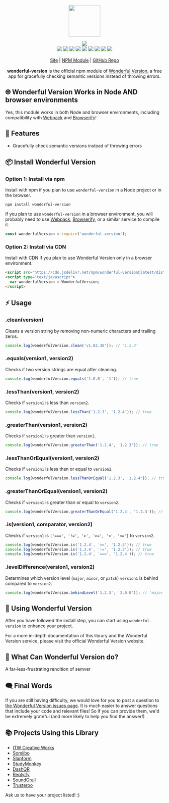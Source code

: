 <p align="center">
  <a href="https://itwcreativeworks.com">
    <img src="https://cdn.itwcreativeworks.com/assets/itw-creative-works/images/logo/itw-creative-works-brandmark-black-x.svg" width="100px">
  </a>
</p>

<p align="center">
  <img src="https://img.shields.io/github/package-json/v/itw-creative-works/wonderful-version.svg">
  <br>
  <img src="https://img.shields.io/librariesio/release/npm/wonderful-version.svg">
  <img src="https://img.shields.io/bundlephobia/min/wonderful-version.svg">
  <img src="https://img.shields.io/codeclimate/maintainability-percentage/itw-creative-works/wonderful-version.svg">
  <img src="https://img.shields.io/npm/dm/wonderful-version.svg">
  <img src="https://img.shields.io/node/v/wonderful-version.svg">
  <img src="https://img.shields.io/website/https/itwcreativeworks.com.svg">
  <img src="https://img.shields.io/github/license/itw-creative-works/wonderful-version.svg">
  <img src="https://img.shields.io/github/contributors/itw-creative-works/wonderful-version.svg">
  <img src="https://img.shields.io/github/last-commit/itw-creative-works/wonderful-version.svg">
  <br>
  <br>
  <a href="https://itwcreativeworks.com">Site</a> | <a href="https://www.npmjs.com/package/wonderful-version">NPM Module</a> | <a href="https://github.com/itw-creative-works/wonderful-version">GitHub Repo</a>
  <br>
  <br>
  <strong>wonderful-version</strong> is the official npm module of <a href="https://itwcreativeworks.com">Wonderful Version</a>, a free app for gracefully checking semantic versions instead of throwing errors.
</p>

## 🌐 Wonderful Version Works in Node AND browser environments
Yes, this module works in both Node and browser environments, including compatibility with [Webpack](https://www.npmjs.com/package/webpack) and [Browserify](https://www.npmjs.com/package/browserify)!

## 🦄 Features
* Gracefully check semantic versions instead of throwing errors

<!-- ## 🔑 Getting an API key
You can use so much of `wonderful-version` for free, but if you want to do some advanced stuff, you'll need an API key. You can get one by [signing up for a Wonderful Version account](https://itwcreativeworks.com/signup). -->

## 📦 Install Wonderful Version
### Option 1: Install via npm
Install with npm if you plan to use `wonderful-version` in a Node project or in the browser.
```shell
npm install wonderful-version
```
If you plan to use `wonderful-version` in a browser environment, you will probably need to use [Webpack](https://www.npmjs.com/package/webpack), [Browserify](https://www.npmjs.com/package/browserify), or a similar service to compile it.

```js
const wonderfulVersion = require('wonderful-version');
```

### Option 2: Install via CDN
Install with CDN if you plan to use Wonderful Version only in a browser environment.
```html
<script src="https://cdn.jsdelivr.net/npm/wonderful-version@latest/dist/index.min.js"></script>
<script type="text/javascript">
  var wonderfulVersion = WonderfulVersion;
</script>
```

<!-- ### Option 3: Use without installation
You can use `wonderful-version` in a variety of ways that require no installation, such as `curl` in terminal/shell.

```shell
# Standard
curl -X POST https://api.itwcreativeworks.com
``` -->

## ⚡️ Usage
### .clean(version)
Cleans a version string by removing non-numeric characters and trailing zeros.
```js
console.log(wonderfulVersion.clean('v1.02.30')); // '1.2.3'
```

### .equals(version1, version2)
Checks if two version strings are equal after cleaning.
```js
console.log(wonderfulVersion.equals('1.0.0', '1')); // true
```

### .lessThan(version1, version2)
Checks if `version1` is less than `version2`.
```js
console.log(wonderfulVersion.lessThan('1.2.3', '1.2.4')); // true
```

### .greaterThan(version1, version2)
Checks if `version1` is greater than `version2`.
```js
console.log(wonderfulVersion.greaterThan('1.2.4', '1.2.3')); // true
```

### .lessThanOrEqual(version1, version2)
Checks if `version1` is less than or equal to `version2`.
```js
console.log(wonderfulVersion.lessThanOrEqual('1.2.3', '1.2.4')); // true
```

### .greaterThanOrEqual(version1, version2)
Checks if `version1` is greater than or equal to `version2`.
```js
console.log(wonderfulVersion.greaterThanOrEqual('1.2.4', '1.2.3')); // true
```

### .is(version1, comparator, version2)
Checks if `version1` is `['===', '!=', '>', '>=', '<', '<=']` to `version2`.
```js
console.log(wonderfulVersion.is('1.2.4', '>=', '1.2.3')); // true
console.log(wonderfulVersion.is('1.2.4', '!=', '1.2.3')); // true
console.log(wonderfulVersion.is('1.2.4', '===', '1.2.4')); // true
```

### .levelDifference(version1, version2)
Determines which version level (`major`, `minor`, or `patch`) `version1` is behind compared to `version2`.
```js
console.log(wonderfulVersion.behindLevel('1.2.3', '2.0.0')); // 'major'
```

## 📘 Using Wonderful Version
After you have followed the install step, you can start using `wonderful-version` to enhance your project.

For a more in-depth documentation of this library and the Wonderful Version service, please visit the official Wonderful Version website.

## 📝 What Can Wonderful Version do?
A far-less-frustrating rendition of semver

## 🗨️ Final Words
If you are still having difficulty, we would love for you to post
a question to [the Wonderful Version issues page](https://github.com/itw-creative-works/wonderful-version/issues). It is much easier to answer questions that include your code and relevant files! So if you can provide them, we'd be extremely grateful (and more likely to help you find the answer!)

## 📚 Projects Using this Library
* [ITW Creative Works](https://itwcreativeworks.com)
* [Somiibo](https://somiibo.com)
* [Slapform](https://slapform.com)
* [StudyMonkey](https://studymonkey.ai)
* [DashQR](https://dashqr.com)
* [Replyify](https://replyify.app)
* [SoundGrail](https://soundgrail.com)
* [Trusteroo](https://trusteroo.com)

Ask us to have your project listed! :)

